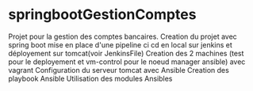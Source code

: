 # springbootGestionComptes
Projet pour la gestion des comptes bancaires.
Creation du projet avec spring boot
mise en place d'une pipeline ci cd en local sur jenkins et déployement sur tomcat(voir JenkinsFile)
Creation des 2 machines (test pour le deployement et vm-control pour le noeud manager ansible)  avec vagrant
Configuration du serveur tomcat avec Ansible
      Creation des playbook Ansible
      Utilisation des modules Ansibles
